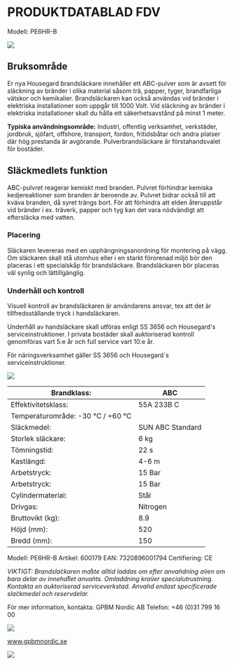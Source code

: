 # **PRODUKTDATABLAD FDV**

Modell: PE6HR-B

![](_page_0_Picture_2.jpeg)

## **Bruksområde**

Er nya Housegard brandsläckare innehåller ett ABC-pulver som är avsett för släckning av bränder i olika material såsom trä, papper, tyger, brandfarliga vätskor och kemikalier. Brandsläckaren kan också användas vid bränder i elektriska installationer som uppgår till 1000 Volt. Vid släckning av bränder i elektriska installationer skall du hålla ett säkerhetsavstånd på minst 1 meter.

**Typiska användningsområde:** Industri, offentlig verksamhet, verkstäder, jordbruk, sjöfart, offshore, transport, fordon, fritidsbåtar och andra platser där hög prestanda är avgörande. Pulverbrandsläckare är förstahandsvalet för bostäder.

## **Släckmedlets funktion**

ABC-pulvret reagerar kemiskt med branden. Pulvret förhindrar kemiska kedjereaktioner som branden är beroende av. Pulvret bidrar också till att kväva branden, då syret trängs bort. För att förhindra att elden återuppstår vid bränder i ex. träverk, papper och tyg kan det vara nödvändigt att eftersläcka med vatten.

### **Placering**

Släckaren levereras med en upphängningsanordning för montering på vägg. Om släckaren skall stå utomhus eller i en starkt förorenad miljö bör den placeras i ett specialskåp för brandsläckare. Brandsläckaren bör placeras väl synlig och lättillgänglig.

### **Underhåll och kontroll**

Visuell kontroll av brandsläckaren är användarens ansvar, tex att det är tillfredsställande tryck i handsläckaren.

Underhåll av handsläckare skall utföras enligt SS 3656 och Housegard's serviceinstruktioner. I privata bostäder skall auktoriserad kontroll genomföras vart 5:e år och full service vart 10:e år.

För näringsverksamhet gäller SS 3656 och Housegard´s serviceinstruktioner.

![](_page_0_Picture_14.jpeg)

| Brandklass:                       | ABC              |
|-----------------------------------|------------------|
| Effektivitetsklass:               | 55A 233B C       |
| Temperaturområde: -30 °C / +60 °C |                  |
| Släckmedel:                       | SUN ABC Standard |
| Storlek släckare:                 | 6 kg             |
| Tömningstid:                      | 22 s             |
| Kastlängd:                        | 4-6 m            |
| Arbetstryck:                      | 15 Bar           |
| Arbetstryck:                      | 15 Bar           |
| Cylindermaterial:                 | Stål             |
| Drivgas:                          | Nitrogen         |
| Bruttovikt (kg):                  | 8.9              |
| Höjd (mm):                        | 520              |
| Bredd (mm):                       | 150              |

Modell: PE6HR-B Artikel: 600179 EAN: 7320896001794 Certifiering: CE

*VIKTIGT: Brandsla*̈*ckaren ma*̊*ste alltid laddas om efter anva*̈*ndning a*̈*ven om bara delar av inneha*̊*llet anva*̈*nts. Omladdning kra*̈*ver specialutrustning. Kontakta en auktoriserad serviceverkstad. Anva*̈*nd endast specificerade sla*̈*ckmedel och reservdelar.*

För mer information, kontakta: GPBM Nordic AB Telefon: +46 (0)31 799 16 00

![](_page_0_Picture_19.jpeg)

www.gpbmnordic.se

![](_page_0_Picture_21.jpeg)